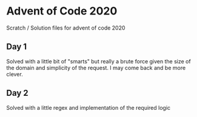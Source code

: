 # Advent of Code 2020
Scratch / Solution files for advent of code 2020

## Day 1
Solved with a little bit of "smarts" but really a brute force given the size of the domain and simplicity of the request. I may come back and be more clever.

## Day 2
Solved with a little regex and implementation of the required logic